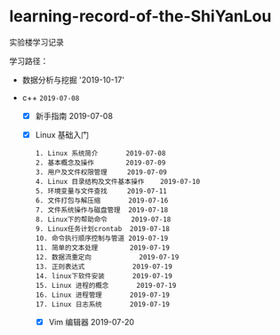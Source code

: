 # learning-record-of-the-ShiYanLou
实验楼学习记录  

学习路径：
+ 数据分析与挖掘 '2019-10-17'

+ c++   `2019-07-08`

   - [x] 新手指南 2019-07-08

   - [x] Linux 基础入门

     ```
     1. Linux 系统简介       2019-07-08
     2. 基本概念及操作        2019-07-09
     3. 用户及文件权限管理     2019-07-09
     4. Linux 目录结构及文件基本操作    2019-07-10
     5. 环境变量与文件查找     2019-07-11
     6. 文件打包与解压缩       2019-07-16
     7. 文件系统操作与磁盘管理  2019-07-18
     8. Linux下的帮助命令      2019-07-18
     9. Linux任务计划crontab  2019-07-18
     10. 命令执行顺序控制与管道 2019-07-19
     11. 简单的文本处理        2019-07-19
     12. 数据流重定向            2019-07-19
     13. 正则表达式            2019-07-19
     14. linux下软件安装       2019-07-19
     15. Linux 进程的概念       2019-07-19
     16. Linux 进程管理       2019-07-19
     17. Linux 日志系统       2019-07-19
     ```
     - [x] Vim 编辑器        2019-07-20
